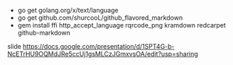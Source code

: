 * go get golang.org/x/text/language
* go get github.com/shurcooL/github_flavored_markdown
* gem install ffi http_accept_language rqrcode_png kramdown redcarpet github-markdown

slide https://docs.google.com/presentation/d/1SPT4G-b-NcETrHU9OQMdJRe5ccUj1gsMLCzJGmxvsOA/edit?usp=sharing
